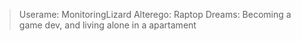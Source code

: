 > Userame: MonitoringLizard
> Alterego: Raptop
> Dreams: Becoming a game dev, and living alone in a apartament
<!---
MonitoringLizard/MonitoringLizard is a ✨ special ✨ repository because its `README.md` (this file) appears on your GitHub profile.
You can click the Preview link to take a look at your changes.
--->
